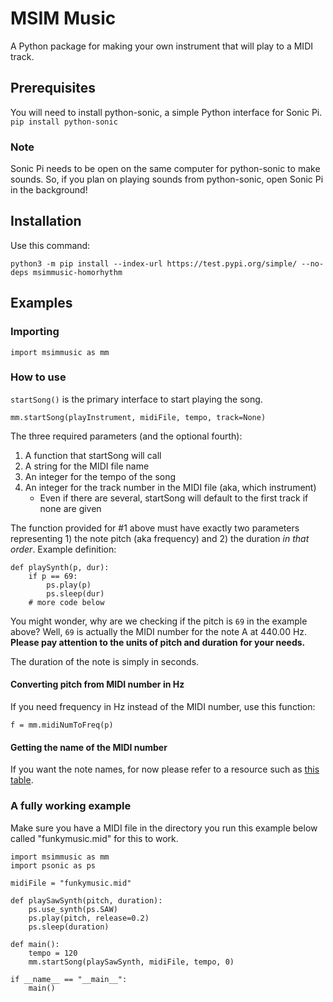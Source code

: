 # MSIM Music
A Python package for making your own instrument that will play to a MIDI track.

## Prerequisites

You will need to install python-sonic, a simple Python interface for Sonic Pi.
`pip install python-sonic`

### Note
Sonic Pi needs to be open on the same computer for python-sonic to make sounds. So, if you plan on playing sounds from python-sonic, open Sonic Pi in the background!

## Installation

Use this command:

`python3 -m pip install --index-url https://test.pypi.org/simple/ --no-deps msimmusic-homorhythm`

## Examples

### Importing

```import msimmusic as mm```

### How to use
`startSong()` is the primary interface to start playing the song. 

```
mm.startSong(playInstrument, midiFile, tempo, track=None)
```

The three required parameters (and the optional fourth):

1. A function that startSong will call
2. A string for the MIDI file name
3. An integer for the tempo of the song
4. An integer for the track number in the MIDI file (aka, which instrument) 
	* Even if there are several, startSong will default to the first track if none are given

	
The function provided for #1 above must have exactly two parameters representing 1) the note pitch (aka frequency) and 2) the duration _in that order_. Example definition:

```
def playSynth(p, dur):
	if p == 69:
		ps.play(p)
		ps.sleep(dur)
	# more code below
```
You might wonder, why are we checking if the pitch is `69` in the example above? Well, `69` is actually the MIDI number for the note A at 440.00 Hz. 
**Please pay attention to the units of pitch and duration for your needs.** 

The duration of the note is simply in seconds.


#### Converting pitch from MIDI number in Hz
If you need frequency in Hz instead of the MIDI number, use this function:

```
f = mm.midiNumToFreq(p)
```

#### Getting the name of the MIDI number
If you want the note names, for now please refer to a resource such as [this table](https://www.inspiredacoustics.com/en/MIDI_note_numbers_and_center_frequencies).

### A fully working example

Make sure you have a MIDI file in the directory you run this example below called "funkymusic.mid" for this to work.


```
import msimmusic as mm
import psonic as ps

midiFile = "funkymusic.mid"

def playSawSynth(pitch, duration):
    ps.use_synth(ps.SAW)
    ps.play(pitch, release=0.2)
    ps.sleep(duration)

def main():
    tempo = 120
    mm.startSong(playSawSynth, midiFile, tempo, 0)

if __name__ == "__main__":
    main()

```
